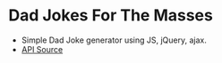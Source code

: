 # Dad Jokes For The Masses

- Simple Dad Joke generator using JS, jQuery, ajax.   
- [API Source](https://icanhazdadjoke.com/api])
